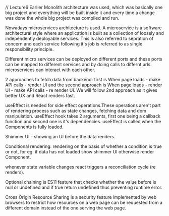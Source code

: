 // Lecture6
Earlier Monolith architecture was used, which was basically one big project and everything will be built inside it and every time a change was done the whole big project was compiled and run.

Nowadays microservices architecture is used. A microservice is a software architectural style where an application is built as a collection of loosely and independently deployable services. This is also referred to sepration of concern and each service following it's job is referred to as single responsibility principle.

Different micro services can be deployed on different ports and these ports can be mapped to different services and by doing calls to differnt urls microservices can interact with each other.

2 approaches to fetch data from backend: first is When page loads - make API calls - render UI and the second approach is When page loads - render UI - make API calls - re render UI. We will follow 2nd approach as it gives better UX and React renders fast.

useEffect is needed for side effect operations.These operations aren't part of rendering process such as state changes, fetching data and dom manipulation. useEffect hook takes 2 arguments, first one being a callback function and second one is it's dependencies. useEffect is called when the Components is fully loaded.

Shimmer UI - showing an UI before the data renders.

Conditional rendering: rendering on the basis of whether a condition is true or not, for eg. if data has not loaded show shimmer UI otherwise render Component.

whenever state variable changes react triggers a reconciliation cycle (re renders).

Optional chaining is ES11 feature that checks whether the value before is null or undefined and if true return undefined thus preventing runtime error.

Cross Origin Resource Sharing is a security feature implemented by web browsers to restrict how resources on a web page can be requested from a different domain instead of the one serving the web page.
